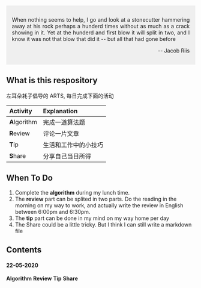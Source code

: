 <div style="background-color: #efefef; padding: 15px"><p align="justify">When nothing seems to help, I go and look at a
stonecutter hammering away at his rock perhaps
a hunderd times without as much as a crack showing in it. Yet at the hunderd and first  blow it will split in two, and I know it was not that blow that did it -- but all that had gone before</p>
<p align="right">-- Jacob Riis</p>
</div>

## What is this respository

左耳朵耗子倡导的 ARTS, 每日完成下面的活动

| Activity      | Explanation          |
| :------------ | :------------------- |
| **A**lgorithm | 完成一道算法题       |
| **R**eview    | 评论一片文章         |
| **T**ip       | 生活和工作中的小技巧 |
| **S**hare     | 分享自己当日所得     |

## When To Do

1. Complete the **algorithm** during my lunch time.
2. The **review** part can be splited in two parts. Do the reading in the morning on my way to work, and actually write the review in English between 6:00pm and 6:30pm.
3. The **tip** part can be done in my mind on my way home per day
4. The Share could be a little tricky. But I think I can still write a markdown file

## Contents

#### 22-05-2020

**Algorithm**
**Review**
**Tip**
**Share**
